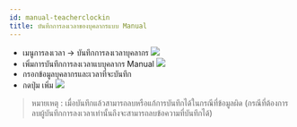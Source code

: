 ```yaml
---
id: manual-teacherclockin
title: บันทึกการลงเวลาของบุคลากรแบบ Manual 
---
```

* เมนูการลงเวลา -> บันทึกการลงเวลาบุคลากร
![](https://drive.google.com/thumbnail?id=1noJI7iPBaSWEAoGl9sHEs4ShUlrbacEC&sz=w1000-h640)
* เพิ่มการบันทึกการลงเวลาแบบุคลากร Manual
![](https://drive.google.com/thumbnail?id=1BlEur7cOSFOt17xkgDw92BlQZr54PuuT&sz=w1000-h640)
* กรอกข้อมูลบุคลากรและเวลาที่จะบันทึก
* กดปุ่ม เพิ่ม
![](https://drive.google.com/thumbnail?id=1nbpCCZ0u6Kz6ICru-3-KTMLOy6eELOCP&sz=w1000-h640)
> หมายเหตุ : เมื่อบันทึกแล้วสามารถลบหรือแก้การบันทึกได้ในกรณีที่ข้อมูลผิด (กรณีที่ต้องการลบผู้บันทึกการลงเวลาเท่านั้นถึงจะสามารถลบข้อความที่บันทึกได้)